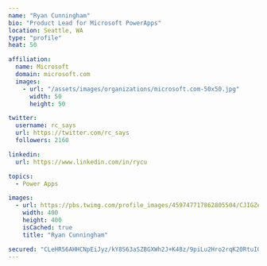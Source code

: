 ```yaml
---
name: "Ryan Cunningham"
bio: "Product Lead for Microsoft PowerApps"
location: Seattle, WA
type: "profile"
heat: 50

affiliation:
  name: Microsoft
  domain: microsoft.com
  images:
    - url: "/assets/images/organizations/microsoft.com-50x50.jpg"
      width: 50
      height: 50

twitter:
  username: rc_says
  url: https://twitter.com/rc_says
  followers: 2160

linkedin:
  url: https://www.linkedin.com/in/rycu

topics:
  - Power Apps

images:
  - url: https://pbs.twimg.com/profile_images/459747717862805504/CJIGZejd_400x400.png
    width: 400
    height: 400
    isCached: true
    title: "Ryan Cunningham"

secured: "CLeHR56AHHCNpEiJyz/kY8S63aSZBGXWh2J+K48z/9piLu2Hro2rqK20RtuIG94oaOHY6Zgb1g/KQ0BvN0yZUQhBGOgKVDbxF62+MRefcECxHELprHef9Eos2ZJgdl7Ui/5E7Gatlv+l+5jla7YroLzuVGKP/XiVa69BkMzWaAg/k2KYe11YZCYTme+2AqQR4+Xzwa/cor43nDkCXUgFTN/BqXlf2G2bf+OUc3qut4IHnbJNcbZZTeJoE6+fHLSMAlTPusJfAk33x5Zu+1xPItTsFjkOGl4QOSIOVrlBKCoitq86/elx776xOZfG4vMu5aJOvbt4jiClNwMHuBiBrSAn3CPQYmF/CV5W3g0wf9Cx43Bx/XWI8a2W+98Hrh+PXiIBY1JvgmsulIDtMUl+oyDIIhmk5G1BQr05Yx1RPLQ=;c9Bf9yUwRUKJKxPd5QDxhg=="
---
```


